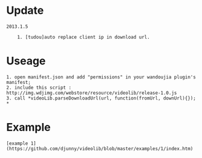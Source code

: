 Update
========

	2013.1.5

		1. [tudou]auto replace client ip in download url.

Useage
========

	1. open manifest.json and add "permissions" in your wandoujia plugin's manifest;
	2. include this script : http://img.wdjimg.com/webstore/resource/videolib/release-1.0.js
	3. call *videoLib.parseDownloadUrl(url, function(fromUrl, downUrl){}); *


Example
========

	[example 1](https://github.com/djunny/videolib/blob/master/examples/1/index.htm)
